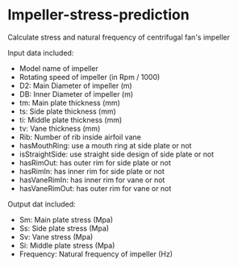 # Impeller-stress-prediction
Calculate stress and natural frequency of centrifugal fan's impeller

Input data included:
- Model name of impeller
- Rotating speed of impeller (in Rpm / 1000)
- D2: Main Diameter of impeller (m)
- DB: Inner Diameter of impeller (m)
- tm: Main plate thickness (mm)
- ts: Side plate thickness (mm)
- ti: Middle plate thickness (mm)
- tv: Vane thickness (mm)
- Rib: Number of rib inside airfoil vane
- hasMouthRing: use a mouth ring at side plate or not
- isStraightSide: use straight side design of side plate or not
- hasRimOut: has outer rim for side plate or not
- hasRimIn: has inner rim for side plate or not
- hasVaneRimIn: has inner rim for vane or not
- hasVaneRimOut: has outer rim for vane or not

Output dat included:
- Sm: Main plate stress (Mpa)
- Ss: Side plate stress (Mpa)
- Sv: Vane stress (Mpa)
- Si: Middle plate stress (Mpa)
- Frequency: Natural frequency of impeller (Hz) 

